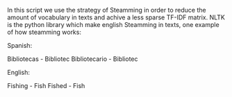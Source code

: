 In this script we use the strategy of Steamming in order to reduce the amount of vocabulary in texts and achive a less sparse TF-IDF matrix. NLTK is the python library which make english Steamming in texts, one example of how steamming works:

Spanish:

Bibliotecas - Bibliotec 
Bibliotecario - Bibliotec


English:

Fishing - Fish
Fished - Fish


